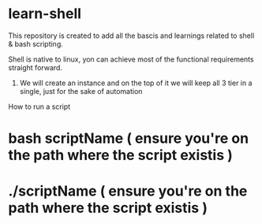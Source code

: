 # learn-shell

This repository is created to add all the bascis and learnings related to shell & bash scripting.

Shell is native to linux, yon can achieve most of the functional requirements straight forward.


1) We will create an instance and on the top of it we will keep all 3 tier in a single, just for the sake of automation


How to run a script
# bash scriptName  ( ensure you're on the path where the script existis )
# ./scriptName     ( ensure you're on the path where the script existis )